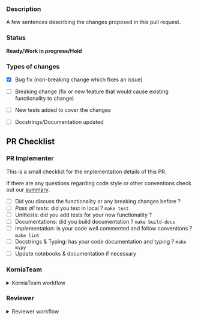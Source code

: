 ### Description
A few sentences describing the changes proposed in this pull request.

### Status
**Ready/Work in progress/Hold**

### Types of changes
<!--- Put an `x` in all the boxes that apply, and remove the not applicable items -->
- [x] Bug fix (non-breaking change which fixes an issue)
- [ ] Breaking change (fix or new feature that would cause existing functionality to change)
- [ ] New tests added to cover the changes
- [ ] Docstrings/Documentation updated


## PR Checklist
### PR Implementer
This is a small checklist for the implementation details of this PR.

If there are any questions regarding code style or other conventions check out our 
[summary](https://github.com/kornia/kornia/blob/master/CONTRIBUTING.rst).

- [ ] Did you discuss the functionality or any breaking changes before ?
- [ ] *Pass all tests*: did you test in local ? `make test`
- [ ] Unittests: did you add tests for your new functionality ?
- [ ] Documentations: did you build documentation ? `make build-docs`
- [ ] Implementation: is your code well commented and follow conventions ? `make lint`
- [ ] Docstrings & Typing: has your code documentation and typing ? `make mypy`
- [ ] Update notebooks & documentation if necessary

### KorniaTeam
<details>
  <summary>KorniaTeam workflow</summary>
  - [ ] Assign correct label
  - [ ] Assign PR to a reviewer
  - [ ] Does this PR close an Issue? (add `closes #IssueNumber` at the bottom if 
        not already in description)
</details>

### Reviewer
<details>
  <summary>Reviewer workflow</summary>
  - [ ] Do all tests pass? (Unittests, Typing, Linting, Documentation, Environment)
  - [ ] Does the implementation follow `kornia` design conventions?
  - [ ] Is the documentation complete enough ?
  - [ ] Are the tests covering simple and corner cases ?
</details>
